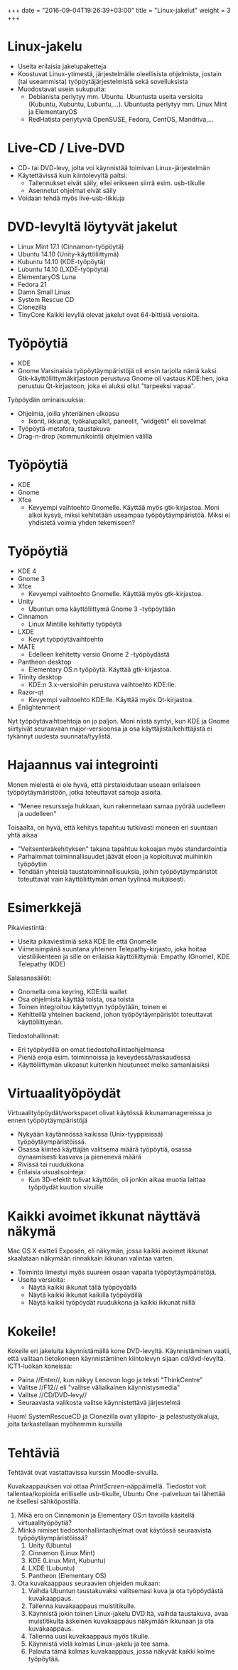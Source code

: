 +++
date = "2016-09-04T19:26:39+03:00"
title = "Linux-jakelut"
weight = 3
+++



Linux-jakelu
==================================
* Useita erilaisia jakelupaketteja
* Koostuvat Linux-ytimestä, järjestelmälle oleellisista ohjelmista, jostain (tai useammista) työpöytäjärjestelmistä sekä sovelluksista
* Muodostavat usein sukupuita:
    * Debianista periytyy mm. Ubuntu. Ubuntusta useita versioita (Kubuntu, Xubuntu, Lubuntu,...). Ubuntusta periytyy mm. Linux Mint ja ElementaryOS
    * RedHatista periytyviä OpenSUSE, Fedora, CentOS, Mandriva,...




Live-CD / Live-DVD
==================================
* CD- tai DVD-levy, jolta voi käynnistää toimivan Linux-järjestelmän
* Käytettävissä kuin kiintolevyltä paitsi:
    * Tallennukset eivät säily, ellei erikseen siirrä esim. usb-tikulle
    * Asennetut ohjelmat eivät säily
* Voidaan tehdä myös live-usb-tikkuja



DVD-levyltä löytyvät jakelut
==================================
* Linux Mint 17.1 (Cinnamon-työpöytä)
* Ubuntu 14.10 (Unity-käyttöliittymä)
* Kubuntu 14.10 (KDE-työpöytä)
* Lubuntu 14.10 (LXDE-työpöytä)
* ElementaryOS Luna
* Fedora 21
* Damn Small Linux
* System Rescue CD
* Clonezilla
* TinyCore
Kaikki levyllä olevat jakelut ovat 64-bittisiä versioita.



Työpöytiä
==================================
* KDE
* Gnome
Varsinaisia työpöytäympäristöjä oli ensin tarjolla nämä kaksi.
Gtk-käyttöliittymäkirjastoon perustuva Gnome oli vastaus KDE:hen, joka perustuu Qt-kirjastoon, joka ei aluksi ollut "tarpeeksi vapaa".

Työpöydän ominaisuuksia:

* Ohjelmia, joilla yhtenäinen ulkoasu
   * Ikonit, ikkunat, työkalupalkit, paneelit, "widgetit" eli sovelmat
* Työpöytä-metafora, taustakuva
* Drag-n-drop (kommunikointi) ohjelmien välillä



Työpöytiä
==================================
* KDE
* Gnome
* Xfce
    * Kevyempi vaihtoehto Gnomelle. Käyttää myös gtk-kirjastoa.
Moni alkoi kysyä, miksi kehitetään useampaa työpöytäympäristöä. Miksi ei yhdistetä voimia yhden tekemiseen?



Työpöytiä
==================================
* KDE 4
* Gnome 3
* Xfce
    * Kevyempi vaihtoehto Gnomelle. Käyttää myös gtk-kirjastoa.
* Unity
    * Ubuntun oma käyttöliittymä Gnome 3 -työpöytään
* Cinnamon
    * Linux Mintille kehitetty työpöytä
* LXDE
    * Kevyt työpöytävaihtoehto
* MATE
    * Edelleen kehitetty versio Gnome 2 -työpöydästä
* Pantheon desktop
    * Elementary OS:n työpöytä. Käyttää gtk-kirjastoa.
* Trinity desktop
    * KDE:n 3.x-versioihin perustuva vaihtoehto KDE:lle.
* Razor-qt
    * Kevyempi vaihtoehto KDE:lle. Käyttää myös Qt-kirjastoa.
* Enlightenment

Nyt työpöytävaihtoehtoja on jo paljon.
Moni niistä syntyi, kun KDE ja Gnome siirtyivät seuraavaan major-versioonsa ja osa käyttäjistä/kehittäjistä ei tykännyt uudesta suunnata/tyylistä.



Hajaannus vai integrointi
==================================
Monen mielestä ei ole hyvä, että pirstaloidutaan useaan erilaiseen työpöytäymäristöön, jotka toteuttavat samoja asioita.

* "Menee resursseja hukkaan, kun rakennetaan samaa pyörää uudelleen ja uudelleen"

Toisaalta, on hyvä, että kehitys tapahtuu tutkivasti moneen eri suuntaan yhtä aikaa

* "Veitsenteräkehityksen" takana tapahtuu kokoajan myös standardointia
* Parhaimmat toiminnallisuudet jäävät eloon ja kopioituvat muihinkin työpöytiin
* Tehdään yhteisiä taustatoiminnallisuuksia, joihin työpöytäympäristöt toteuttavat vain käyttöliittymän oman tyylinsä mukaisesti.


Esimerkkejä
==================================
Pikaviestintä:

* Useita pikaviestimiä sekä KDE:lle että Gnomelle
* Viimeisimpänä suuntana yhteinen Telepathy-kirjasto, joka hoitaa viestiliikenteen ja sille on erilaisia käyttöliittymiä: Empathy (Gnome), KDE Telepathy (KDE)

Salasanasäilöt:

* Gnomella oma keyring, KDE:llä wallet
* Osa ohjelmista käyttää toista, osa toista
* Toinen integroituu käytettyyn työpöytään, toinen ei
* Kehitteillä yhteinen backend, johon työpöytäympäristöt toteuttavat käyttöliittymän.

Tiedostohallinnat:

* Eri työpöydillä on omat tiedostohallintaohjelmansa
* Pieniä eroja esim. toiminnoissa ja keveydessä/raskaudessa
* Käyttöliittymän ulkoasut kuitenkin hioutuneet melko samanlaisiksi



Virtuaalityöpöydät
==================================
Virtuaalityöpöydät/workspacet olivat käytössä ikkunamanagereissa jo ennen työpöytäympäristöjä

* Nykyään käytännössä kaikissa (Unix-tyyppisissä) työpöytäympäristöissä.
* Osassa kiinteä käyttäjän valitsema määrä työpöytiä, osassa dynaamisesti kasvava ja pienenevä määrä
* Rivissä tai ruudukkona
* Erilaisia visualisointeja:
    * Kun 3D-efektit tulivat käyttöön, oli jonkin aikaa muotia laittaa työpöydät kuution sivuille



Kaikki avoimet ikkunat näyttävä näkymä
==================================
Mac OS X esitteli Exposén, eli näkymän, jossa kaikki avoimet ikkunat skaalataan näkymään rinnakkain ikkunan valintaa varten.

* Toiminto ilmestyi myös suureen osaan vapaita työpöytäympäristöjä.
* Useita versioita:
    * Näytä kaikki ikkunat tällä työpöydällä
    * Näytä kaikki ikkunat kaikilla työpöydillä
    * Näytä kaikki työpöydät ruudukkona ja kaikki ikkunat niillä



Kokeile!
==================================
Kokeile eri jakeluita käynnistämällä kone DVD-levyltä.
Käynnistäminen vaatii, että valitaan tietokoneen käynnistäminen kiintolevyn sijaan cd/dvd-levyltä.
ICT1-luokan koneissa:

* Paina //Enter//, kun näkyy Lenovon logo ja teksti "ThinkCentre"
* Valitse //F12// eli "valitse väliaikainen käynnistysmedia"
* Valitse //CD/DVD-levy//
* Seuraavasta valikosta valitse käynnistettävä järjestelmä

Huom! SystemRescueCD ja Clonezilla ovat ylläpito- ja pelastustyökaluja, joita tarkastellaan myöhemmin kurssilla


Tehtäviä
==================================
Tehtävät ovat vastattavissa kurssin Moodle-sivuilla.

Kuvakaappauksen voi ottaa *PrintScreen*-näppäimellä. Tiedostot voit tallentaa/kopioida erilliselle usb-tikulle, Ubuntu One -palveluun tai lähettää ne itsellesi sähköpostilla.

1. Mikä ero on Cinnamonin ja Elementary OS:n tavoilla käsitellä virtuaalityöpöytiä?
1. Minkä nimiset tiedostonhallintaohjelmat ovat käytössä seuraavista työpöytäympäristöissä?
    1. Unity (Ubuntu)
    1. Cinnamon (Linux Mint)
    1. KDE (Linux Mint, Kubuntu)
    1. LXDE (Lubuntu)
    1. Pantheon (Elementary OS)
1. Ota kuvakaappaus seuraavien ohjeiden mukaan:
    1. Vaihda Ubuntun taustakuvaksi valitsemasi kuva ja ota työpöydästä kuvakaappaus.
    1. Tallenna kuvakaappaus muistitikulle.
    1. Käynnistä jokin toinen Linux-jakelu DVD:ltä, vaihda taustakuva, avaa muistitikulta äskeinen kuvakaappaus näkymään ikkunaan ja ota kuvakaappaus.
    1. Tallenna uusi kuvakaappaus myös tikulle.
    1. Käynnistä vielä kolmas Linux-jakelu ja tee sama.
    1. Palauta tämä kolmas kuvakaappaus, jossa näkyvät kaikki kolme työpöytää.

